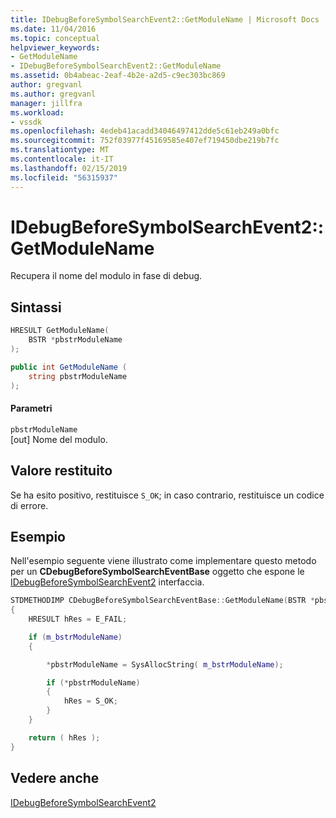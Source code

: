 ```yaml
---
title: IDebugBeforeSymbolSearchEvent2::GetModuleName | Microsoft Docs
ms.date: 11/04/2016
ms.topic: conceptual
helpviewer_keywords:
- GetModuleName
- IDebugBeforeSymbolSearchEvent2::GetModuleName
ms.assetid: 0b4abeac-2eaf-4b2e-a2d5-c9ec303bc869
author: gregvanl
ms.author: gregvanl
manager: jillfra
ms.workload:
- vssdk
ms.openlocfilehash: 4edeb41acadd34046497412dde5c61eb249a0bfc
ms.sourcegitcommit: 752f03977f45169585e407ef719450dbe219b7fc
ms.translationtype: MT
ms.contentlocale: it-IT
ms.lasthandoff: 02/15/2019
ms.locfileid: "56315937"
---
```

# <a name="idebugbeforesymbolsearchevent2getmodulename"></a>IDebugBeforeSymbolSearchEvent2::GetModuleName
Recupera il nome del modulo in fase di debug.

## <a name="syntax"></a>Sintassi

```cpp
HRESULT GetModuleName(
    BSTR *pbstrModuleName
);
```

```csharp
public int GetModuleName (
    string pbstrModuleName
);
```

#### <a name="parameters"></a>Parametri
`pbstrModuleName`  
[out] Nome del modulo.

## <a name="return-value"></a>Valore restituito
Se ha esito positivo, restituisce `S_OK`; in caso contrario, restituisce un codice di errore.

## <a name="example"></a>Esempio
Nell'esempio seguente viene illustrato come implementare questo metodo per un **CDebugBeforeSymbolSearchEventBase** oggetto che espone le [IDebugBeforeSymbolSearchEvent2](../../../extensibility/debugger/reference/idebugbeforesymbolsearchevent2.md) interfaccia.

```cpp
STDMETHODIMP CDebugBeforeSymbolSearchEventBase::GetModuleName(BSTR *pbstrModuleName)
{
    HRESULT hRes = E_FAIL;

    if (m_bstrModuleName)
    {

        *pbstrModuleName = SysAllocString( m_bstrModuleName);

        if (*pbstrModuleName)
        {
            hRes = S_OK;
        }
    }

    return ( hRes );
}
```

## <a name="see-also"></a>Vedere anche
[IDebugBeforeSymbolSearchEvent2](../../../extensibility/debugger/reference/idebugbeforesymbolsearchevent2.md)
